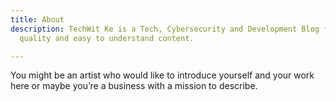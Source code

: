 ```yaml
---
title: About
description: TechWit Ke is a Tech, Cybersecurity and Development Blog focused on delivering
  quality and easy to understand content.

---
```

You might be an artist who would like to introduce yourself and your work here or maybe you&rsquo;re a business with a mission to describe.